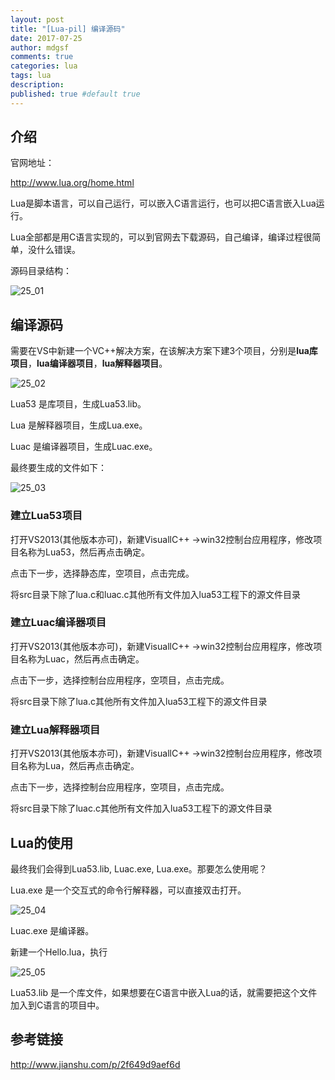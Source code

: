 ```yaml
---
layout: post
title: "[Lua-pil] 编译源码"
date: 2017-07-25
author: mdgsf
comments: true
categories: lua
tags: lua
description:
published: true #default true
---
```



## 介绍

官网地址：

<a href="http://www.lua.org/home.html" target="_blank">http://www.lua.org/home.html</a>

Lua是脚本语言，可以自己运行，可以嵌入C语言运行，也可以把C语言嵌入Lua运行。

Lua全部都是用C语言实现的，可以到官网去下载源码，自己编译，编译过程很简单，没什么错误。

源码目录结构：

<img src="{{ site.url }}/images/2017/07/25_01.png" alt="25_01" />


## 编译源码

需要在VS中新建一个VC++解决方案，在该解决方案下建3个项目，分别是**lua库项目**，**lua编译器项目**，**lua解释器项目**。


<img src="{{ site.url }}/images/2017/07/25_02.png" alt="25_02" />


Lua53 是库项目，生成Lua53.lib。

Lua 是解释器项目，生成Lua.exe。

Luac 是编译器项目，生成Luac.exe。

最终要生成的文件如下：

<img src="{{ site.url }}/images/2017/07/25_03.png" alt="25_03" />

### 建立Lua53项目

打开VS2013(其他版本亦可)，新建VisuallC++ ->win32控制台应用程序，修改项目名称为Lua53，然后再点击确定。

点击下一步，选择静态库，空项目，点击完成。

将src目录下除了lua.c和luac.c其他所有文件加入lua53工程下的源文件目录


### 建立Luac编译器项目

打开VS2013(其他版本亦可)，新建VisuallC++ ->win32控制台应用程序，修改项目名称为Luac，然后再点击确定。

点击下一步，选择控制台应用程序，空项目，点击完成。

将src目录下除了lua.c其他所有文件加入lua53工程下的源文件目录

### 建立Lua解释器项目

打开VS2013(其他版本亦可)，新建VisuallC++ ->win32控制台应用程序，修改项目名称为Lua，然后再点击确定。

点击下一步，选择控制台应用程序，空项目，点击完成。

将src目录下除了luac.c其他所有文件加入lua53工程下的源文件目录


## Lua的使用

最终我们会得到Lua53.lib, Luac.exe, Lua.exe。那要怎么使用呢？

Lua.exe 是一个交互式的命令行解释器，可以直接双击打开。

<img src="{{ site.url }}/images/2017/07/25_04.png" alt="25_04" />


Luac.exe 是编译器。

新建一个Hello.lua，执行

<img src="{{ site.url }}/images/2017/07/25_05.png" alt="25_05" />


Lua53.lib 是一个库文件，如果想要在C语言中嵌入Lua的话，就需要把这个文件加入到C语言的项目中。



## 参考链接

<a href="http://www.jianshu.com/p/2f649d9aef6d" target="_blank">http://www.jianshu.com/p/2f649d9aef6d</a>


